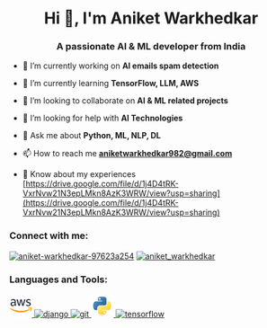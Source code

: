 <h1 align="center">Hi 👋, I'm Aniket Warkhedkar</h1>
<h3 align="center">A passionate AI & ML developer from India</h3>

- 🔭 I’m currently working on **AI emails spam detection**

- 🌱 I’m currently learning **TensorFlow, LLM, AWS**

- 👯 I’m looking to collaborate on **AI & ML related projects**

- 🤝 I’m looking for help with **AI Technologies**

- 💬 Ask me about **Python, ML, NLP, DL**

- 📫 How to reach me **aniketwarkhedkar982@gmail.com**

- 📄 Know about my experiences [https://drive.google.com/file/d/1j4D4tRK-VxrNvw21N3epLMkn8AzK3WRW/view?usp=sharing](https://drive.google.com/file/d/1j4D4tRK-VxrNvw21N3epLMkn8AzK3WRW/view?usp=sharing)

<h3 align="left">Connect with me:</h3>
<p align="left">
<a href="https://linkedin.com/in/aniket-warkhedkar-97623a254" target="blank"><img align="center" src="https://raw.githubusercontent.com/rahuldkjain/github-profile-readme-generator/master/src/images/icons/Social/linked-in-alt.svg" alt="aniket-warkhedkar-97623a254" height="30" width="40" /></a>
<a href="https://instagram.com/aniket_warkhedkar" target="blank"><img align="center" src="https://raw.githubusercontent.com/rahuldkjain/github-profile-readme-generator/master/src/images/icons/Social/instagram.svg" alt="aniket_warkhedkar" height="30" width="40" /></a>
</p>

<h3 align="left">Languages and Tools:</h3>
<p align="left"> <a href="https://aws.amazon.com" target="_blank" rel="noreferrer"> <img src="https://raw.githubusercontent.com/devicons/devicon/master/icons/amazonwebservices/amazonwebservices-original-wordmark.svg" alt="aws" width="40" height="40"/> </a> <a href="https://www.djangoproject.com/" target="_blank" rel="noreferrer"> <img src="https://cdn.worldvectorlogo.com/logos/django.svg" alt="django" width="40" height="40"/> </a> <a href="https://git-scm.com/" target="_blank" rel="noreferrer"> <img src="https://www.vectorlogo.zone/logos/git-scm/git-scm-icon.svg" alt="git" width="40" height="40"/> </a> <a href="https://www.python.org" target="_blank" rel="noreferrer"> <img src="https://raw.githubusercontent.com/devicons/devicon/master/icons/python/python-original.svg" alt="python" width="40" height="40"/> </a> <a href="https://www.tensorflow.org" target="_blank" rel="noreferrer"> <img src="https://www.vectorlogo.zone/logos/tensorflow/tensorflow-icon.svg" alt="tensorflow" width="40" height="40"/> </a> </p>
